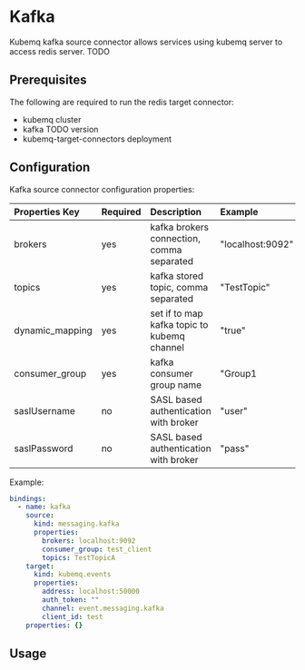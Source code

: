 # Kafka

Kubemq kafka source connector allows services using kubemq server to access redis server. TODO

## Prerequisites

The following are required to run the redis target connector:

* kubemq cluster
* kafka TODO version
* kubemq-target-connectors deployment

## Configuration

Kafka source connector configuration properties:

| Properties Key | Required | Description | Example |
| :--- | :--- | :--- | :--- |
| brokers | yes | kafka brokers connection, comma separated | "localhost:9092" |
| topics | yes | kafka stored topic, comma separated | "TestTopic" |
| dynamic\_mapping | yes | set if to map kafka topic to kubemq channel | "true" |
| consumer\_group | yes | kafka consumer group name | "Group1 |
| saslUsername | no | SASL based authentication with broker | "user" |
| saslPassword | no | SASL based authentication with broker | "pass" |

Example:

```yaml
bindings:
  - name: kafka
    source:
      kind: messaging.kafka
      properties:
        brokers: localhost:9092
        consumer_group: test_client
        topics: TestTopicA
    target:
      kind: kubemq.events
      properties:
        address: localhost:50000
        auth_token: ""
        channel: event.messaging.kafka
        client_id: test
    properties: {}
```

## Usage

